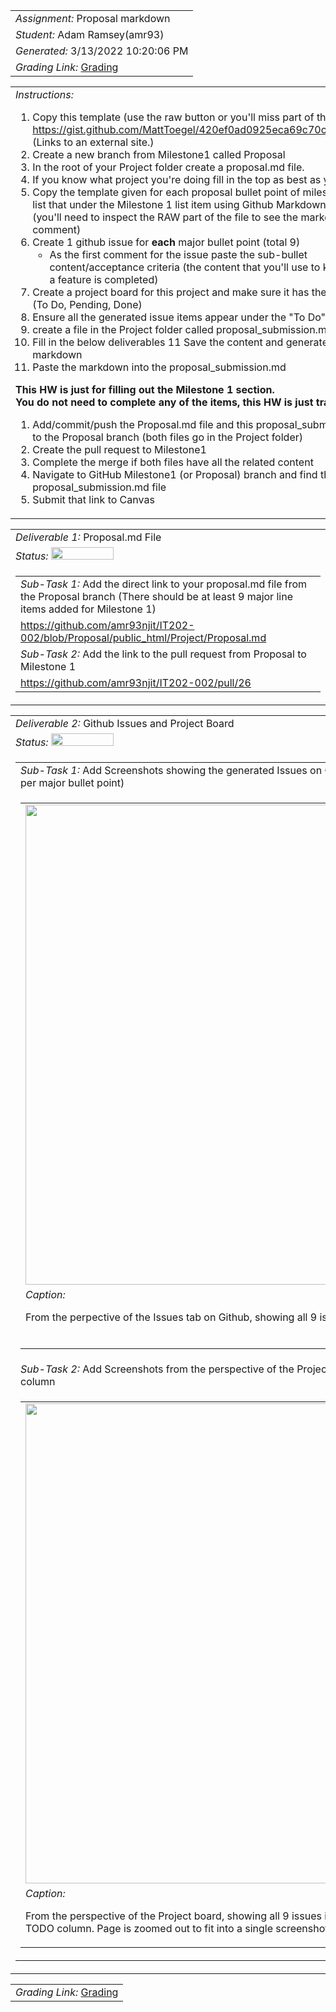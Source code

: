 <table><tr><td> <em>Assignment: </em> Proposal markdown</td></tr>
<tr><td> <em>Student: </em> Adam Ramsey(amr93)</td></tr>
<tr><td> <em>Generated: </em> 3/13/2022 10:20:06 PM</td></tr>
<tr><td> <em>Grading Link: </em> <a rel="noreferrer noopener" href="https://learn.ethereallab.app/homework/IT202-002-S22/proposal-markdown/grade/amr93" target="_blank">Grading</a></td></tr></table>
<table><tr><td> <em>Instructions: </em> <ol>
<li>Copy this template (use the raw button or you&#39;ll miss part of the template): <a href="https://gist.github.com/MattToegel/420ef0ad0925eca69c70ca951572abfb">https://gist.github.com/MattToegel/420ef0ad0925eca69c70ca951572abfb</a> (Links to an external site.)</li>
<li>Create a new branch from Milestone1 called Proposal</li>
<li>In the root of your Project folder create a proposal.md file.</li>
<li>If you know what project you&#39;re doing fill in the top as best as you can.</li>
<li>Copy the template given for each proposal bullet point of milestone 1 and list that under the Milestone 1 list item using Github Markdown properly. (you&#39;ll need to inspect the RAW part of the file to see the markdown comment)</li>
<li>Create 1 github issue for <strong>each</strong> major bullet point (total 9)<ul>
<li>As the first comment for the issue paste the sub-bullet content/acceptance criteria (the content that you&#39;ll use to know if/when a feature is completed)</li>
</ul>
</li>
<li>Create a project board for this project and make sure it has the 3 columns (To Do, Pending, Done)</li>
<li>Ensure all the generated issue items appear under the &quot;To Do&quot; section </li>
<li>create a file in the Project folder called proposal_submission.md</li>
<li>Fill in the below deliverables
11 Save the content and generate the markdown</li>
<li>Paste the markdown into the proposal_submission.md</li>
</ol>
<p><strong>This HW is just for filling out the Milestone 1 section.</strong> <br>
<strong>You do not need to complete any of the items, this HW is just transcribing.</strong></p>
<ol>
<li>Add/commit/push the Proposal.md file and this proposal_submission.md file to the Proposal branch (both files go in the Project folder)</li>
<li>Create the pull request to Milestone1</li>
<li>Complete the merge if both files have all the related content</li>
<li>Navigate to GitHub Milestone1 (or Proposal) branch and find the proposal_submission.md file</li>
<li>Submit that link to Canvas</li>
</ol>
</td></tr></table>
<table><tr><td> <em>Deliverable 1: </em> Proposal.md File </td></tr><tr><td><em>Status: </em> <img width="100" height="20" src="https://via.placeholder.com/400x120/009955/fff?text=Complete"></td></tr>
<tr><td><table><tr><td> <em>Sub-Task 1: </em> Add the direct link to your proposal.md file from the Proposal branch (There should be at least 9 major line items added for Milestone 1)</td></tr>
<tr><td> <a rel="noreferrer noopener" target="_blank" href="https://github.com/amr93njit/IT202-002/blob/Proposal/public_html/Project/Proposal.md">https://github.com/amr93njit/IT202-002/blob/Proposal/public_html/Project/Proposal.md</a> </td></tr>
<tr><td> <em>Sub-Task 2: </em> Add the link to the pull request from Proposal to Milestone 1</td></tr>
<tr><td> <a rel="noreferrer noopener" target="_blank" href="https://github.com/amr93njit/IT202-002/pull/26">https://github.com/amr93njit/IT202-002/pull/26</a> </td></tr>
</table></td></tr>
<table><tr><td> <em>Deliverable 2: </em> Github Issues and Project Board </td></tr><tr><td><em>Status: </em> <img width="100" height="20" src="https://via.placeholder.com/400x120/009955/fff?text=Complete"></td></tr>
<tr><td><table><tr><td> <em>Sub-Task 1: </em> Add Screenshots showing the generated Issues on Github (there should be at least 9; 1 per major bullet point)</td></tr>
<tr><td><table><tr><td><img width="768px" src="https://user-images.githubusercontent.com/98342831/158093098-2019bdd0-8b85-4ba2-9ca2-a70516c03761.png"/></td></tr>
<tr><td> <em>Caption:</em> <p>From the perpective of the Issues tab on Github, showing all 9 issues.<br><br></p>
</td></tr>
</table></td></tr>
<tr><td> <em>Sub-Task 2: </em> Add Screenshots from the perspective of the Project board showing all issues in the TODO column</td></tr>
<tr><td><table><tr><td><img width="768px" src="https://user-images.githubusercontent.com/98342831/158092678-dbf58dde-292a-42d7-8d7e-ee6e6215d95f.png"/></td></tr>
<tr><td> <em>Caption:</em> <p>From the perspective of the Project board, showing all 9 issues in the<br>TODO column. Page is zoomed out to fit into a single screenshot.<br></p>
</td></tr>
</table></td></tr>
</table></td></tr>
<table><tr><td><em>Grading Link: </em><a rel="noreferrer noopener" href="https://learn.ethereallab.app/homework/IT202-002-S22/proposal-markdown/grade/amr93" target="_blank">Grading</a></td></tr></table>